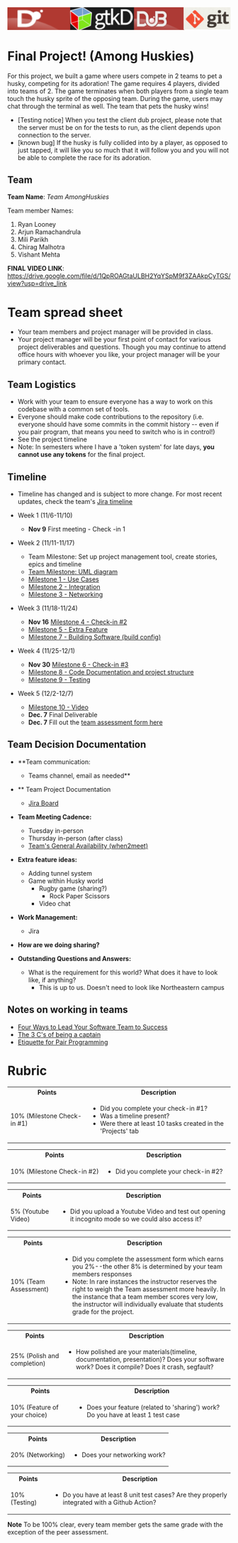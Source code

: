 <img src="./media/banner.png" alt="banner" />

# Final Project! (Among Huskies)
For this project, we built a game where users compete in 2 teams to pet a husky, competing for its adoration! The game requires 4 players, divided into teams of 2. The game terminates when both players from a single team touch the husky sprite of the opposing team. During the game, users may chat through the terminal as well. The team that pets the husky wins!

- [Testing notice] When you test the client dub project, please note that the server must be on for the tests to run, as the client depends upon connection to the server. 
- [known bug] If the husky is fully collided into by a player, as opposed to just tapped, it will like you so much that it will follow you and you will not be able to complete the race for its adoration.

## Team

**Team Name**: *Team AmongHuskies*

Team member Names:

1. Ryan Looney
2. Arjun Ramachandrula
3. Mili Parikh
4. Chirag Malhotra
5. Vishant Mehta

__FINAL VIDEO LINK__: https://drive.google.com/file/d/1QpROAGtaULBH2YqYSpM9f3ZAAkpCyTGS/view?usp=drive_link
# Team spread sheet 

- Your team members and project manager will be provided in class. 
- Your project manager will be your first point of contact for various project deliverables and questions. Though you may continue to attend office hours with whoever you like, your project manager will be your primary contact.

## Team Logistics

- Work with your team to ensure everyone has a way to work on this codebase with a common set of tools.
- Everyone should make code contributions to the repository (i.e. everyone should have some commits in the commit history -- even if you pair program, that means you need to switch who is in control!)
- See the project timeline
- Note: In semesters where I have a 'token system' for late days, **you cannot use any tokens** for the final project.

## Timeline
- Timeline has changed and is subject to more change. For most recent updates, check the team's [Jira timeline](https://amonghuskies.atlassian.net/jira/software/projects/SCRUM/boards/1/timeline)

- Week 1 (11/6-11/10)
	* **Nov 9** First meeting - Check -in 1
- Week 2 (11/11-11/17)
	* Team Milestone: Set up project management tool, create stories, epics and timeline
  	* [Team Milestone: UML diagram](https://lucid.app/lucidchart/c3f62138-e592-4cf6-a7d6-093ab9f3f5e9/edit?viewport_loc=-1822%2C-720%2C4967%2C2061%2CHWEp-vi-RSFO&invitationId=inv_cd37627a-d9c7-4ec9-8b74-c8c7a87012da)
	* [Milestone 1 - Use Cases](./FinalProject/milestones/1)
	* [Milestone 2 - Integration](./FinalProject/milestones/2)
	* [Milestone 3 - Networking](./FinalProject/milestones/3)
- Week 3 (11/18-11/24)
	* **Nov 16** [Milestone 4 - Check-in #2](./FinalProject/milestones/4)
	* [Milestone 5 - Extra Feature](./FinalProject/milestones/5)
	* [Milestone 7 - Building Software (build config)](./FinalProject/milestones/7)
- Week 4 (11/25-12/1)
	* **Nov 30** [Milestone 6 - Check-in #3](./FinalProject/milestones/6)
	* [Milestone 8 - Code Documentation and project structure](./FinalProject/milestones/8)
 	* [Milestone 9 - Testing](./FinalProject/milestones/9)
- Week 5 (12/2-12/7)
	* [Milestone 10 - Video](./FinalProject/milestones/10)
	* **Dec. 7** Final Deliverable 
	* **Dec. 7** Fill out the [team assessment form here](https://forms.gle/oULiS6RRnQy82FCSA)


## Team Decision Documentation
* **Team communication:
	* Teams channel, email as needed**
 *  ** Team Project Documentation
 	* [Jira Board](https://amonghuskies.atlassian.net/jira/software/projects/SCRUM/boards/1)

* **Team Meeting Cadence:**
	* Tuesday in-person
	* Thursday in-person (after class)
 	* [Team's General Availability (when2meet)](https://www.when2meet.com/?22327132-ScocN)

 * **Extra feature ideas:**
	* Adding tunnel system
 	* Game within Husky world
  		* Rugby game (sharing?)
    		* Rock Paper Scissors
    	* Video chat
 
 * **Work Management:**
 	* Jira

  * **How are we doing sharing?**

  * **Outstanding Questions and Answers:**
  	* What is the requirement for this world? What does it have to look like, if anything?
   		* This is up to us. Doesn't need to look like Northeastern campus


## Notes on working in teams

* [Four Ways to Lead Your Software Team to Success](https://hackernoon.com/four-ways-to-lead-software-team-to-success-43fa156719b4)
* [The 3 C's of being a captain](https://appliedsportpsych.org/resources/resources-for-athletes/the-3-c-s-of-being-a-captain/)
* [Etiquette for Pair Programming](https://dzone.com/articles/etiquette-for-pair-programming)

# Rubric
 
<table>
	<tbody>
		<tr>
			<th>Points</th>
			<th align="center">Description</th>
			</tr>
			<tr>	  
			<td>10% (Milestone Check-in #1)</td>
				<td align="left">
					<ul><li>Did you complete your check-in #1?</li><li>Was a timeline present?</li><li>Were there at least 10 tasks created in the 'Projects' tab</li></ul>
				</td>
		</tr>
	</tbody>
</table>

<table>
	<tbody>
		<tr>
			<th>Points</th>
			<th align="center">Description</th>
			</tr>
			<tr>	  
			<td>10% (Milestone Check-in #2)</td>
			<td align="left">
				<ul><li>Did you complete your check-in #2?</li>
			</td>
		</tr>
	</tbody>
</table>


<table>
	<tbody>
		<tr>
			<th>Points</th>
			<th align="center">Description</th>
			</tr>
			<tr>	  
			<td>5% (Youtube Video)</td>
			<td align="left">
				<ul><li>Did you upload a Youtube Video and test out opening it incognito mode so we could also access it?</li>
			</td>
		</tr>
	</tbody>
</table>

<table>
  <tbody>
    <tr>
      <th>Points</th>
      <th align="center">Description</th>
    </tr>
     <tr>
	<td>10% (Team Assessment)</td>
	<td align="left"><ul><li>Did you complete the assessment form which earns you 2%--the other 8% is determined by your team members responses</li><li>Note: In rare instances the instructor reserves the right to weigh the Team assessment more heavily. In the instance that a team member scores very low, the instructor will individually evaluate that students grade for the project.</li></ul></td>
    </tr>	     
  </tbody>
</table>  


<table>
  <tbody>
    <tr>
      <th>Points</th>
      <th align="center">Description</th>
    </tr>
     <tr>
	<td>25% (Polish and completion)</td>
	<td align="left"><ul><li>How polished are your materials(timeline, documentation, presentation)? Does your software work? Does it compile? Does it crash, segfault?</li></ul></td>
    </tr>	     
  </tbody>
</table>  

<table>
  <tbody>
    <tr>
      <th>Points</th>
      <th align="center">Description</th>
    </tr>	     
      <td>10% (Feature of your choice)</td>
	<td align="left"><ul><li>Does your feature (related to 'sharing') work? Do you have at least 1 test case</li></ul></td> 
    </tr>
  </tbody>
</table>

<table>
  <tbody>
    <tr>
      <th>Points</th>
      <th align="center">Description</th>
    </tr>	     
      <td>20% (Networking)</td>
	<td align="left"><ul><li>Does your networking work?</li></ul></td> 
    </tr>
  </tbody>
</table>

<table>
  <tbody>
    <tr>
      <th>Points</th>
      <th align="center">Description</th>
    </tr>	     
      <td>10% (Testing)</td>
	<td align="left"><ul><li>Do you have at least 8 unit test cases? Are they properly integrated with a Github Action?</li></ul></td> 
    </tr>
  </tbody>
</table>

**Note** To be 100% clear, every team member gets the same grade with the exception of the peer assessment.

